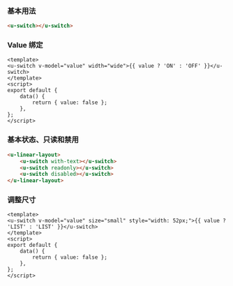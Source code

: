 ### 基本用法

``` html
<u-switch></u-switch>
```

### Value 绑定

``` vue
<template>
<u-switch v-model="value" width="wide">{{ value ? 'ON' : 'OFF' }}</u-switch>
</template>
<script>
export default {
    data() {
        return { value: false };
    },
};
</script>
```

### 基本状态、只读和禁用

``` html
<u-linear-layout>
    <u-switch with-text></u-switch>
    <u-switch readonly></u-switch>
    <u-switch disabled></u-switch>
</u-linear-layout>
```

### 调整尺寸

``` vue
<template>
<u-switch v-model="value" size="small" style="width: 52px;">{{ value ? 'LIST' : 'LIST' }}</u-switch>
</template>
<script>
export default {
    data() {
        return { value: false };
    },
};
</script>
```
